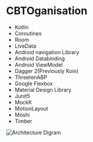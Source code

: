 # CBTOganisation

* Kotlin
* Coroutines
* Room
* LiveData
* Android navigation Library
* Android Databinding
* Android ViewModel
* Dagger 2(Previously Koin)
* ThreetenABP
* Google Flexbox
* Material Design Library
* Junit5
* MockK
* MotionLayout
* Moshi
* Timber

![Architecture Digram](https://github.com/k1555253/CBTOganisation/blob/master/Android%20App%20Architecture%20Digram.JPG)

